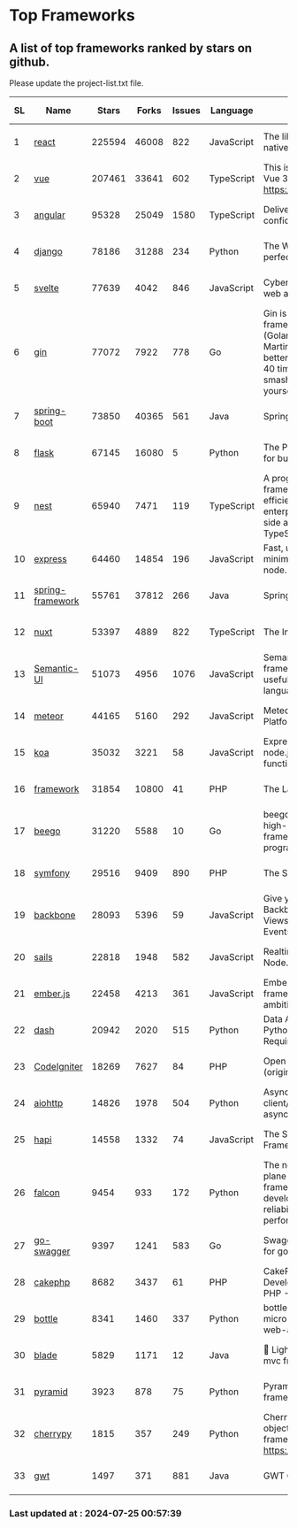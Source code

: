 # Top Frameworks
## A list of top frameworks ranked by stars on github.  
Please update the project-list.txt file.

| SL| Name  | Stars| Forks| Issues | Language | Description | Last Commit |
| --| ------| -----| ---- | ------ | -------- | ----------- | ----------- |
| 1 | [react](https://github.com/facebook/react) | 225594 | 46008 | 822 | JavaScript | The library for web and native user interfaces. | 2024-07-24 23:34:41 |
| 2 | [vue](https://github.com/vuejs/vue) | 207461 | 33641 | 602 | TypeScript | This is the repo for Vue 2. For Vue 3, go to https://github.com/vuejs/core | 2024-06-14 12:52:12 |
| 3 | [angular](https://github.com/angular/angular) | 95328 | 25049 | 1580 | TypeScript | Deliver web apps with confidence 🚀 | 2024-07-24 18:34:08 |
| 4 | [django](https://github.com/django/django) | 78186 | 31288 | 234 | Python | The Web framework for perfectionists with deadlines. | 2024-07-24 12:55:10 |
| 5 | [svelte](https://github.com/sveltejs/svelte) | 77639 | 4042 | 846 | JavaScript | Cybernetically enhanced web apps | 2024-07-24 21:47:24 |
| 6 | [gin](https://github.com/gin-gonic/gin) | 77072 | 7922 | 778 | Go | Gin is a HTTP web framework written in Go (Golang). It features a Martini-like API with much better performance -- up to 40 times faster. If you need smashing performance, get yourself some Gin. | 2024-07-14 12:34:34 |
| 7 | [spring-boot](https://github.com/spring-projects/spring-boot) | 73850 | 40365 | 561 | Java | Spring Boot | 2024-07-24 18:23:04 |
| 8 | [flask](https://github.com/pallets/flask) | 67145 | 16080 | 5 | Python | The Python micro framework for building web applications. | 2024-07-11 02:16:46 |
| 9 | [nest](https://github.com/nestjs/nest) | 65940 | 7471 | 119 | TypeScript | A progressive Node.js framework for building efficient, scalable, and enterprise-grade server-side applications with TypeScript/JavaScript 🚀 | 2024-07-23 07:27:04 |
| 10 | [express](https://github.com/expressjs/express) | 64460 | 14854 | 196 | JavaScript | Fast, unopinionated, minimalist web framework for node. | 2024-07-17 20:44:03 |
| 11 | [spring-framework](https://github.com/spring-projects/spring-framework) | 55761 | 37812 | 266 | Java | Spring Framework | 2024-07-24 14:34:13 |
| 12 | [nuxt](https://github.com/nuxt/nuxt) | 53397 | 4889 | 822 | TypeScript | The Intuitive Vue Framework. | 2024-07-23 22:44:32 |
| 13 | [Semantic-UI](https://github.com/Semantic-Org/Semantic-UI) | 51073 | 4956 | 1076 | JavaScript | Semantic is a UI component framework based around useful principles from natural language. | 2023-01-11 17:05:32 |
| 14 | [meteor](https://github.com/meteor/meteor) | 44165 | 5160 | 292 | JavaScript | Meteor, the JavaScript App Platform | 2024-07-23 14:02:26 |
| 15 | [koa](https://github.com/koajs/koa) | 35032 | 3221 | 58 | JavaScript | Expressive middleware for node.js using ES2017 async functions | 2024-06-28 15:26:17 |
| 16 | [framework](https://github.com/laravel/framework) | 31854 | 10800 | 41 | PHP | The Laravel Framework. | 2024-07-23 19:25:14 |
| 17 | [beego](https://github.com/beego/beego) | 31220 | 5588 | 10 | Go | beego is an open-source, high-performance web framework for the Go programming language. | 2024-07-24 09:06:24 |
| 18 | [symfony](https://github.com/symfony/symfony) | 29516 | 9409 | 890 | PHP | The Symfony PHP framework | 2024-07-24 07:18:23 |
| 19 | [backbone](https://github.com/jashkenas/backbone) | 28093 | 5396 | 59 | JavaScript | Give your JS App some Backbone with Models, Views, Collections, and Events | 2024-03-06 23:22:47 |
| 20 | [sails](https://github.com/balderdashy/sails) | 22818 | 1948 | 582 | JavaScript | Realtime MVC Framework for Node.js | 2024-05-17 22:00:56 |
| 21 | [ember.js](https://github.com/emberjs/ember.js) | 22458 | 4213 | 361 | JavaScript | Ember.js - A JavaScript framework for creating ambitious web applications | 2024-07-13 03:07:32 |
| 22 | [dash](https://github.com/plotly/dash) | 20942 | 2020 | 515 | Python | Data Apps & Dashboards for Python. No JavaScript Required. | 2024-07-24 19:27:39 |
| 23 | [CodeIgniter](https://github.com/bcit-ci/CodeIgniter) | 18269 | 7627 | 84 | PHP | Open Source PHP Framework (originally from EllisLab) | 2024-03-20 03:51:42 |
| 24 | [aiohttp](https://github.com/aio-libs/aiohttp) | 14826 | 1978 | 504 | Python | Asynchronous HTTP client/server framework for asyncio and Python | 2024-07-22 15:09:44 |
| 25 | [hapi](https://github.com/hapijs/hapi) | 14558 | 1332 | 74 | JavaScript | The Simple, Secure Framework Developers Trust | 2024-07-04 00:48:01 |
| 26 | [falcon](https://github.com/falconry/falcon) | 9454 | 933 | 172 | Python | The no-magic web data plane API and microservices framework for Python developers, with a focus on reliability, correctness, and performance at scale. | 2024-07-18 21:01:08 |
| 27 | [go-swagger](https://github.com/go-swagger/go-swagger) | 9397 | 1241 | 583 | Go | Swagger 2.0 implementation for go | 2024-05-13 17:21:38 |
| 28 | [cakephp](https://github.com/cakephp/cakephp) | 8682 | 3437 | 61 | PHP | CakePHP: The Rapid Development Framework for PHP - Official Repository | 2024-07-23 05:45:18 |
| 29 | [bottle](https://github.com/bottlepy/bottle) | 8341 | 1460 | 337 | Python | bottle.py is a fast and simple micro-framework for python web-applications. | 2024-01-03 22:31:48 |
| 30 | [blade](https://github.com/lets-blade/blade) | 5829 | 1171 | 12 | Java | :rocket: Lightning fast and elegant mvc framework for Java8 | 2024-06-17 01:05:35 |
| 31 | [pyramid](https://github.com/Pylons/pyramid) | 3923 | 878 | 75 | Python | Pyramid - A Python web framework | 2024-06-10 16:09:42 |
| 32 | [cherrypy](https://github.com/cherrypy/cherrypy) | 1815 | 357 | 249 | Python | CherryPy is a pythonic, object-oriented HTTP framework.      https://cherrypy.dev | 2024-07-02 23:41:56 |
| 33 | [gwt](https://github.com/gwtproject/gwt) | 1497 | 371 | 881 | Java | GWT Open Source Project | 2024-07-24 16:54:49 |

### Last updated at : 2024-07-25 00:57:39
